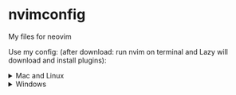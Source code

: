 # nvimconfig
My files for neovim

Use my config: (after download: run nvim on terminal and Lazy will download and install plugins):

<details><summary> Mac and Linux </summary>

```sh
git clone https://github.com/riel-m/nvimconfig "${XDG_CONFIG_HOME:-$HOME/.config}"/nvim
```

</details>

<details><summary> Windows </summary>

Via `cmd.exe`:

```sh
git clone https://github.com/riel-m/nvimconfig "%localappdata%\nvim"
```

Via `powershell.exe`

```sh
git clone https://github.com/riel-m/nvimconfig "${env:LOCALAPPDATA}\nvim"
```

</details>
